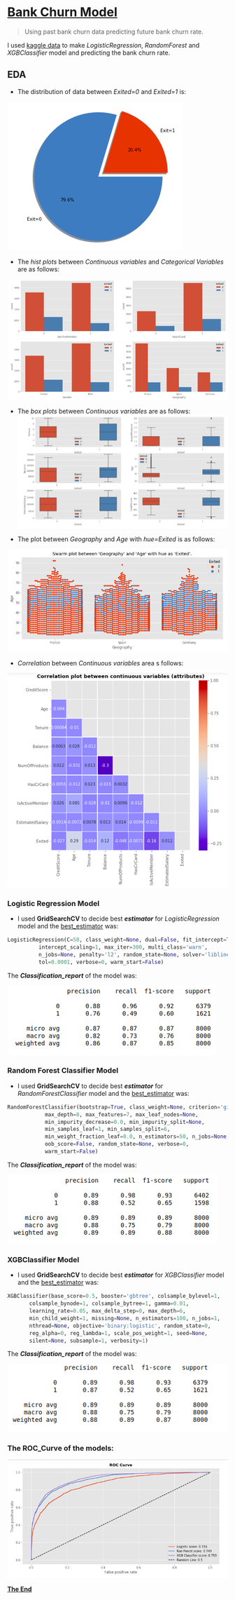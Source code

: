 # <ins> Bank Churn Model</ins>

> Using past bank churn data predicting future bank churn rate.

I used [kaggle data](https://www.kaggle.com/adammaus/predicting-churn-for-bank-customers "Data for bank churn") to make *LogisticRegression*, *RandomForest* and *XGBClassifier* model and predicting the bank churn rate.

## EDA

- The distribution of data between *Exited=0* and *Exited=1* is:

![alt text](/image/data_dist.png)

- The *hist plots* between *Continuous variables* and *Categorical Variables* are as follows:

![alt text](/image/cat_cont_plot.png)

- The *box plots* between *Continuous variables* are as follows:
![alt text](/image/cont_box.png)

- The plot between *Geography* and *Age* with *hue=Exited* is as follows:

![alt text](/image/swarm.png)

- *Correlation* between *Continuous variables* area s follows:

![alt text](/image/cor.png)

### Logistic Regression Model

 - I used **GridSearchCV** to decide best ***estimator*** for *LogisticRegression* model and the <ins>best_estimator</ins> was:

```python
LogisticRegression(C=50, class_weight=None, dual=False, fit_intercept=True,
          intercept_scaling=1, max_iter=300, multi_class='warn',
          n_jobs=None, penalty='l2', random_state=None, solver='liblinear',
          tol=0.0001, verbose=0, warm_start=False)
```

The ***Classification_report*** of the model was:

![alt text](/image/lr_report.png)


### Random Forest Classifier Model

 - I used **GridSearchCV** to decide best ***estimator*** for *RandomForestClassifier* model and the <ins>best_estimator</ins> was:

```python
RandomForestClassifier(bootstrap=True, class_weight=None, criterion='gini',
            max_depth=8, max_features=7, max_leaf_nodes=None,
            min_impurity_decrease=0.0, min_impurity_split=None,
            min_samples_leaf=1, min_samples_split=6,
            min_weight_fraction_leaf=0.0, n_estimators=50, n_jobs=None,
            oob_score=False, random_state=None, verbose=0,
            warm_start=False)
```

The ***Classification_report*** of the model was:

![alt text](/image/rf_report.png)

### XGBClassifier Model

 - I used **GridSearchCV** to decide best ***estimator*** for *XGBClassifier* model and the <ins>best_estimator</ins> was:

```python
XGBClassifier(base_score=0.5, booster='gbtree', colsample_bylevel=1,
       colsample_bynode=1, colsample_bytree=1, gamma=0.01,
       learning_rate=0.05, max_delta_step=0, max_depth=6,
       min_child_weight=1, missing=None, n_estimators=100, n_jobs=1,
       nthread=None, objective='binary:logistic', random_state=0,
       reg_alpha=0, reg_lambda=1, scale_pos_weight=1, seed=None,
       silent=None, subsample=1, verbosity=1)
```

The ***Classification_report*** of the model was:

![alt text](/image/xgb_report.png)

### The ROC_Curve of the models:

![alt text](/image/roc_curve.png)

**<ins>The End</ins>**
